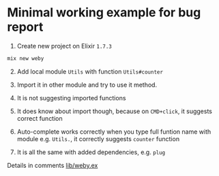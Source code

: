 # Minimal working example for bug report

1. Create new project on Elixir `1.7.3`

```bash
mix new weby
```

2. Add local module `Utils` with function `Utils#counter`

3. Import it in other module and try to use it method.

4. It is not suggesting imported functions

5. It does know about import though, because on `CMD+click`, it suggests correct function

6. Auto-complete works correctly when you type full funtion name with module e.g. `Utils.`, it correctly suggests `counter` function

7. It is all the same with added dependencies, e.g. `plug`

Details in comments [lib/weby.ex](https://github.com/mirrec/autocomplete-import-example/blob/master/lib/weby.ex)
